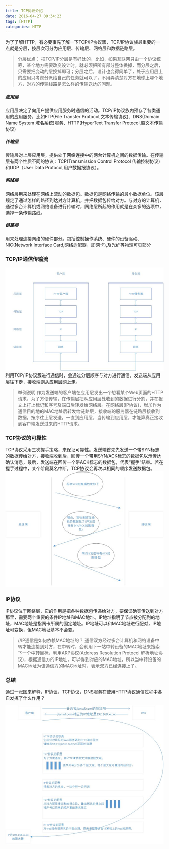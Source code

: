 ```yaml
---
title: TCP协议介绍
date: 2016-04-27 09:34:23
tags: [HTTP]
categories: HTTP
---
```

为了了解HTTP，有必要事先了解一下TCP/IP协议簇，TCP/IP协议族最重要的一点就是分层，按层次可分为应用层、传输层、网络层和数据链路层。
> 分层优点：
把TCP/IP分层是有好处的，比如，如果互联网只由一个协议统筹，某个地方需要改变设计时，就必须把所有部分整体换掉，而分层之后，只需要把变动的层换掉即可；分层之后，设计也变得简单了，处于应用层上的应用只考虑分派给自己的任务就可以了，不用弄清楚对方在地球上哪个地方，对方的传输线路是怎么样的传输送达的问题。

##### 应用层
应用层决定了向用户提供应用服务时通信的活动。TCP/IP协议族内预存了各类通用的应用服务，比如FTP(File Transfer Protocol,文本传输协议)、DNS(Domain Name System 域名系统)服务、HTTP(HyperText Transfer Protocol,超文本传输协议)
##### 传输层
传输层对上层应用层，提供处于网络连接中的两台计算机之间的数据传输。在传输层有两个性质不同的协议：TCP(Transmission Control Protocol 传输控制协议)和UDP（User Data Protocol,用户数据报协议）。
##### 网络层
网络层用来处理在网络上流动的数据包。数据包是网络传输的最小数据单位。该层规定了通过怎样的路径到达对方计算机，并把数据包传给对方。与对方的计算机，通过多台计算机或网络设备进行传输时，网络层所起的作用就是在众多的选项中，选择一条传输路线。
##### 链路层
用来处理连接网络的硬件部分。包括控制操作系统、硬件的设备驱动、NIC(Network Interface Card,网络适配器，即网卡),及光纤等物理可见部分

### TCP/IP通信传输流
![](/images/TCP通信传输流.jpg)
利用TCP/IP协议簇进行通信时，会通过分层顺序与对方进行通信，发送端从应用层往下走，接收端则从应用层网上走。
> 举例说明
作为发送端的客户端在应用层发出一个想看某个Web页面的HTTP请求，为了方便传输，在传输层把从应用层处收到的数据进行分割，并在报文上打上标记和序号及端口后转发给网络层。在网络层(IP协议)，增加作为通信目的地的MAC地址后转发给链路层，接收端的服务器在链路层接收到数据，按序往上层发送，一直到应用层，当传输到应用层，才能算真正接收到客户端发送过来的HTTP请求。

### TCP协议的可靠性
TCP协议采用三次握手策略，来保证可靠性。发送端首先先发送一个带SYN标志的数据传给对方，接收端收到后，回传一个带用SYN/ACK标志的数据包以示传达确认消息，最后，发送端在回传一个带ACK标志的数据包，代表“握手”结束。若在握手过程中，某个阶段莫名中断，TCP协议会再次以相同的顺序发送数据包。
![TCP三次握手](/images/TCP三次握手.jpg)

### IP协议
IP协议位于网络层，它的作用是把各种数据包传递给对方，要保证确实传送到对方那里，需要两个重要的条件IP地址和MAC地址。IP地址指明了节点被分配到的地址，MAC地址是指网卡所属的固定地址。IP地址可以和MAC地址进行配对，IP地址可变换，但MAC地址基本不会变。
> //IP通信是如何依赖MAC地址的？
> 通信双方经过多台计算机和网络设备中转才能连接到对方，在中转时，会利用下一站中转设备的MAC地址来搜索下一个中转目标，利用ARP协议(Address Resolution Protocol 解析地址协议)，根据通信方的IP地址，可以得到对应的MAC地址，所以当中转设备的MAC地址为该通信方的MAC地址时，表示双方已经连接上了。

### 总结
通过一张图来解释，IP协议，TCP协议，DNS服务在使用HTTP协议通信过程中各自发挥了什么作用？

![](/images/完整HTTP请求.jpg)


